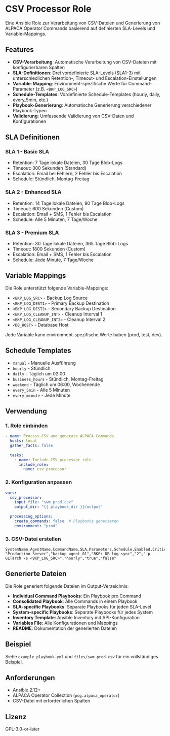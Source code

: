 # CSV Processor Role

Eine Ansible Role zur Verarbeitung von CSV-Dateien und Generierung von ALPACA Operator Commands basierend auf definierten SLA-Levels und Variable-Mappings.

## Features

- **CSV-Verarbeitung**: Automatische Verarbeitung von CSV-Dateien mit konfigurierbaren Spalten
- **SLA-Definitionen**: Drei vordefinierte SLA-Levels (SLA1-3) mit unterschiedlichen Retention-, Timeout- und Escalation-Einstellungen
- **Variable-Mapping**: Environment-spezifische Werte für Command-Parameter (z.B. `<BKP_LOG_SRC>`)
- **Schedule-Templates**: Vordefinierte Schedule-Templates (hourly, daily, every_5min, etc.)
- **Playbook-Generierung**: Automatische Generierung verschiedener Playbook-Typen
- **Validierung**: Umfassende Validierung von CSV-Daten und Konfigurationen

## SLA Definitionen

### SLA 1 - Basic SLA
- Retention: 7 Tage lokale Dateien, 30 Tage Blob-Logs
- Timeout: 300 Sekunden (Standard)
- Escalation: Email bei Fehlern, 2 Fehler bis Escalation
- Schedule: Stündlich, Montag-Freitag

### SLA 2 - Enhanced SLA
- Retention: 14 Tage lokale Dateien, 90 Tage Blob-Logs
- Timeout: 600 Sekunden (Custom)
- Escalation: Email + SMS, 1 Fehler bis Escalation
- Schedule: Alle 5 Minuten, 7 Tage/Woche

### SLA 3 - Premium SLA
- Retention: 30 Tage lokale Dateien, 365 Tage Blob-Logs
- Timeout: 1800 Sekunden (Custom)
- Escalation: Email + SMS, 1 Fehler bis Escalation
- Schedule: Jede Minute, 7 Tage/Woche

## Variable Mappings

Die Role unterstützt folgende Variable-Mappings:

- `<BKP_LOG_SRC>` - Backup Log Source
- `<BKP_LOG_DEST1>` - Primary Backup Destination
- `<BKP_LOG_DEST2>` - Secondary Backup Destination
- `<BKP_LOG_CLEANUP_INT>` - Cleanup Interval 1
- `<BKP_LOG_CLEANUP_INT2>` - Cleanup Interval 2
- `<DB_HOST>` - Database Host

Jede Variable kann environment-spezifische Werte haben (prod, test, dev).

## Schedule Templates

- `manual` - Manuelle Ausführung
- `hourly` - Stündlich
- `daily` - Täglich um 02:00
- `business_hours` - Stündlich, Montag-Freitag
- `weekend` - Täglich um 06:00, Wochenende
- `every_5min` - Alle 5 Minuten
- `every_minute` - Jede Minute

## Verwendung

### 1. Role einbinden

```yaml
- name: Process CSV and generate ALPACA Commands
  hosts: local
  gather_facts: false
  
  tasks:
    - name: Include CSV processor role
      include_role:
        name: csv_processor
```

### 2. Konfiguration anpassen

```yaml
vars:
  csv_processor:
    input_file: "swm_prod.csv"
    output_dir: "{{ playbook_dir }}/output"
  
  processing_options:
    create_commands: false  # Playbooks generieren
    environment: "prod"
```

### 3. CSV-Datei erstellen

```csv
SystemName,AgentName,CommandName,SLA,Parameters,Schedule,Enabled,Critical
"Production Server","backup_agent_01","BKP: DB log sync","2","-p GLTarch -s <BKP_LOG_SRC>","hourly","true","false"
```

## Generierte Dateien

Die Role generiert folgende Dateien im Output-Verzeichnis:

- **Individual Command Playbooks**: Ein Playbook pro Command
- **Consolidated Playbook**: Alle Commands in einem Playbook
- **SLA-specific Playbooks**: Separate Playbooks für jeden SLA-Level
- **System-specific Playbooks**: Separate Playbooks für jedes System
- **Inventory Template**: Ansible Inventory mit API-Konfiguration
- **Variables File**: Alle Konfigurationen und Mappings
- **README**: Dokumentation der generierten Dateien

## Beispiel

Siehe `example_playbook.yml` und `files/swm_prod.csv` für ein vollständiges Beispiel.

## Anforderungen

- Ansible 2.12+
- ALPACA Operator Collection (`pcg.alpaca_operator`)
- CSV-Datei mit erforderlichen Spalten

## Lizenz

GPL-3.0-or-later 